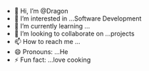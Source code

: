 - 👋 Hi, I’m @Dragon
- 👀 I’m interested in ...Software Development
- 🌱 I’m currently learning ...
- 💞️ I’m looking to collaborate on ...projects
- 📫 How to reach me ...
- 😄 Pronouns: ...He
- ⚡ Fun fact: ...love cooking

<!---
Dragon/Dragon is a ✨ special ✨ repository because its `README.md` (this file) appears on your GitHub profile.
You can click the Preview link to take a look at your changes.
--->

